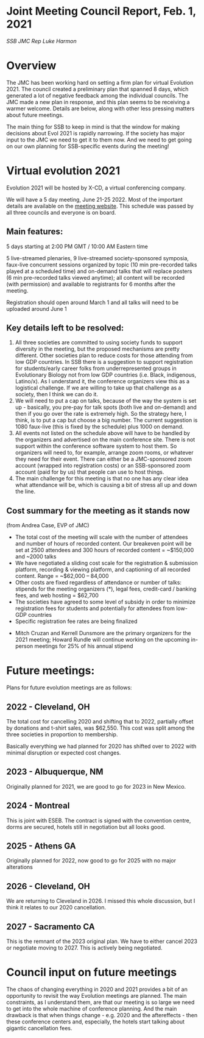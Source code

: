 
# Joint Meeting Council Report, Feb. 1, 2021
*SSB JMC Rep Luke Harmon*

# Overview

The JMC has been working hard on setting a firm plan for virtual Evolution 2021. The council created a preliminary plan that spanned 8 days, which generated a lot of negative feedback among the individual councils. The JMC made a new plan in response, and this plan seems to be receiving a warmer welcome. Details are below, along with other less pressing matters about future meetings.

The main thing for SSB to keep in mind is that the window for making decisions about Evol 2021 is rapidly narrowing. If the society has major input to the JMC we need to get it to them now. And we need to get going on our own planning for SSB-specific events during the meeting!

# Virtual evolution 2021

Evolution 2021 will be hosted by X-CD, a virtual conferencing company.

We will have a 5 day meeting, June 21-25 2022. Most of the important details are available on the [meeting website](https://www.evolutionmeetings.org/). This schedule was passed by all three councils and everyone is on board.

## Main features:

5 days starting at 2:00 PM GMT / 10:00 AM Eastern time

5 live-streamed plenaries, 9 live-streamed society-sponsored symposia, faux-live concurrent sessions organized by topic (10 min pre-recorded talks played at a scheduled time) and on-demand talks that will replace posters (6 min pre-recorded talks viewed anytime); all content will be recorded (with permission) and available to registrants for 6 months after the meeting.

Registration should open around March 1 and all talks will need to be uploaded around June 1

## Key details left to be resolved:

1. All three societies are committed to using society funds to support diversity in the meeting, but the proposed mechanisms are pretty different. Other societies plan to reduce costs for those attending from low GDP countries. In SSB there is a suggestion to support registration for students/early career folks from underrepresented groups in Evolutionary Biology not from low GDP countries (i.e. Black, indigenous, Latino/x). As I understand it, the conference organizers view this as a logistical challenge. If we are willing to take up that challenge as a society, then I think we can do it.
2. We will need to put a cap on talks, because of the way the system is set up - basically, you pre-pay for talk spots (both live and on-demand) and then if you go over the rate is extremely high. So the strategy here, I think, is to put a cap but choose a big number. The current suggestion is 1080 faux-live (this is fixed by the schedule) plus 1000 on demand.
3. All events not listed on the schedule above will have to be handled by the organizers and advertised on the main conference site. There is not support within the conference software system to host them. So organizers will need to, for example, arrange zoom rooms, or whatever they need for their event. There can either be a JMC-sponsored zoom account (wrapped into registration costs) or an SSB-sponsored zoom account (paid for by us) that people can use to host things.
4. The main challenge for this meeting is that no one has any clear idea what attendance will be, which is causing a bit of stress all up and down the line.

## Cost summary for the meeting as it stands now
(from Andrea Case, EVP of JMC)

- The total cost of the meeting will scale with the number of attendees and number of hours of recorded content. Our breakeven point will be set at 2500 attendees and 300 hours of recorded content = ~$150,000 and ~2000 talks
- We have negotiated a sliding cost scale for the registration & submission platform, recording & viewing platform, and captioning of all recorded content. Range = ~$62,000 –  84,000
- Other costs are fixed regardless of attendance or number of talks: stipends for the meeting organizers (*), legal fees, credit-card / banking fees, and web hosting = $62,700
- The societies have agreed to some level of subsidy in order to minimize registration fees for students and potentially for attendees from low-GDP countries
- Specific registration fee rates are being finalized

* Mitch Cruzan and Kerrell Dunsmore are the primary organizers for the 2021 meeting; Howard Rundle will continue working on the upcoming in-person meetings for 25% of his annual stipend

# Future meetings:

Plans for future evolution meetings are as follows:

## 2022 - Cleveland, OH

The total cost for cancelling 2020 and shifting that to 2022, partially offset by donations and t-shirt sales, was $62,550. This cost was split among the three societies in proportion to membership.

Basically everything we had planned for 2020 has shifted over to 2022 with minimal disruption or expected cost changes.

## 2023 - Albuquerque, NM

Originally planned for 2021, we are good to go for 2023 in New Mexico.

## 2024 - Montreal

This is joint with ESEB. The contract is signed with the convention centre, dorms are secured, hotels still in negotiation but all looks good.

## 2025 - Athens GA

Originally planned for 2022, now good to go for 2025 with no major alterations

## 2026 - Cleveland, OH

We are returning to Cleveland in 2026. I missed this whole discussion, but I think it relates to our 2020 cancellation.

## 2027 - Sacramento CA

This is the remnant of the 2023 original plan. We have to either cancel 2023 or negotiate moving to 2027. This is actively being negotiated.

# Council input on future meetings

The chaos of changing everything in 2020 and 2021 provides a bit of an opportunity to revisit the way Evolution meetings are planned. The main constraints, as I understand them, are that our meeting is so large we need to get into the whole machine of conference planning. And the main drawback is that when things change - e.g. 2020 and the aftereffects - then these conference centers and, especially, the hotels start talking about gigantic cancellation fees.
